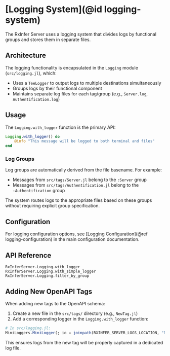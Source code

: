 # [Logging System](@id logging-system)

The RxInfer Server uses a logging system that divides logs by functional groups and stores them in separate files.

## Architecture

The logging functionality is encapsulated in the `Logging` module (`src/logging.jl`), which:

- Uses a `TeeLogger` to output logs to multiple destinations simultaneously
- Groups logs by their functional component
- Maintains separate log files for each tag/group (e.g., `Server.log`, `Authentification.log`)

## Usage

The `Logging.with_logger` function is the primary API:

```julia
Logging.with_logger() do
    @info "This message will be logged to both terminal and files"
end
```

### Log Groups

Log groups are automatically derived from the file basename. For example:
- Messages from `src/tags/Server.jl` belong to the `:Server` group
- Messages from `src/tags/Authentification.jl` belong to the `:Authentification` group

The system routes logs to the appropriate files based on these groups without requiring explicit group specification.

## Configuration

For logging configuration options, see [Logging Configuration](@ref logging-configuration) in the main configuration documentation.

## API Reference

```@docs
RxInferServer.Logging.with_logger
RxInferServer.Logging.with_simple_logger
RxInferServer.Logging.filter_by_group
```

## Adding New OpenAPI Tags

When adding new tags to the OpenAPI schema:

1. Create a new file in the `src/tags/` directory (e.g., `NewTag.jl`)
2. Add a corresponding logger in the `Logging.with_logger` function:

```julia
# In src/logging.jl:
MiniLoggers.MiniLogger(; io = joinpath(RXINFER_SERVER_LOGS_LOCATION, "NewTag.log"), kwargs_logger...) |> filter_by_group(:NewTag)
```

This ensures logs from the new tag will be properly captured in a dedicated log file. 